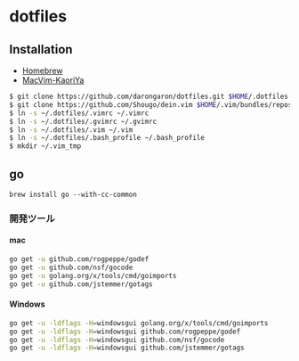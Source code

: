 dotfiles
========

Installation
------------

* [Homebrew](https://brew.sh/index_ja.html)
* [MacVim-KaoriYa](https://github.com/splhack/macvim-kaoriya)

```sh
$ git clone https://github.com/darongaron/dotfiles.git $HOME/.dotfiles
$ git clone https://github.com/Shougo/dein.vim $HOME/.vim/bundles/repos/github.com/Shougo/dein.vim
$ ln -s ~/.dotfiles/.vimrc ~/.vimrc
$ ln -s ~/.dotfiles/.gvimrc ~/.gvimrc
$ ln -s ~/.dotfiles/.vim ~/.vim
$ ln -s ~/.dotfiles/.bash_profile ~/.bash_profile
$ mkdir ~/.vim_tmp
```

go
------

```
brew install go --with-cc-common
```

### 開発ツール

#### mac


```sh
go get -u github.com/rogpeppe/godef
go get -u github.com/nsf/gocode
go get -u golang.org/x/tools/cmd/goimports
go get -u github.com/jstemmer/gotags
```


#### Windows

```sh
go get -u -ldflags -H=windowsgui golang.org/x/tools/cmd/goimports
go get -u -ldflags -H=windowsgui github.com/rogpeppe/godef
go get -u -ldflags -H=windowsgui github.com/nsf/gocode
go get -u -ldflags -H=windowsgui github.com/jstemmer/gotags
```

